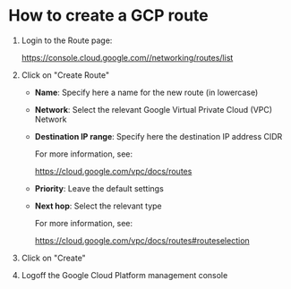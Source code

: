 # How to create a GCP route

1. Login to the Route page:

   https://console.cloud.google.com//networking/routes/list

2. Click on "Create Route"

   + **Name**: Specify here a name for the new route (in lowercase)

   + **Network**: Select the relevant Google Virtual Private Cloud (VPC) Network

   + **Destination IP range**: Specify here the destination IP address CIDR

     For more information, see:

     https://cloud.google.com/vpc/docs/routes

   + **Priority**: Leave the default settings

   + **Next hop**: Select the relevant type

     For more information, see:

     https://cloud.google.com/vpc/docs/routes#routeselection

3. Click on "Create"

4. Logoff the Google Cloud Platform management console